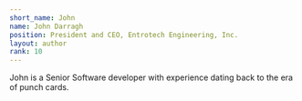 ```yaml
---
short_name: John
name: John Darragh
position: President and CEO, Entrotech Engineering, Inc.
layout: author
rank: 10
---
```


John is a Senior Software developer with experience dating back
to the era of punch cards.

